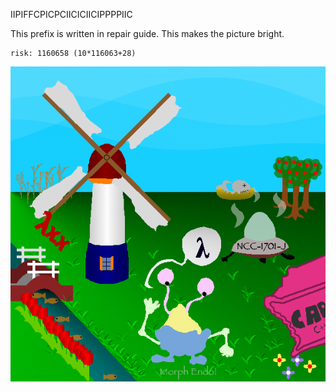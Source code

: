 IIPIFFCPICPCIICICIICIPPPPIIC

This prefix is written in repair guide. This makes the picture bright.

```
risk: 1160658 (10*116063+28)
```

![light](../image/light.png "bright")
